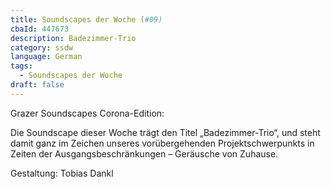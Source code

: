 ```yaml
---
title: Soundscapes der Woche (#09)
cbaId: 447673
description: Badezimmer-Trio
category: ssdw
language: German
tags:
  - Soundscapes der Woche
draft: false
---
```

Grazer Soundscapes Corona-Edition:

Die Soundscape dieser Woche trägt den Titel „Badezimmer-Trio“, und steht damit ganz im Zeichen unseres vorübergehenden Projektschwerpunkts in Zeiten der Ausgangsbeschränkungen – Geräusche von Zuhause.

Gestaltung: Tobias Dankl


